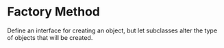 # Factory Method

Define an interface for creating an object, but let subclasses alter the type of objects that will be created.